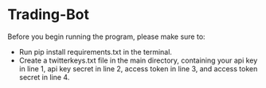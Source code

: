 # Trading-Bot


Before you begin running the program, please make sure to:
* Run pip install requirements.txt in the terminal.
* Create a twitterkeys.txt file in the main directory, containing your api key in line 1, api key secret in line 2, access token in line 3, and access token secret in line 4.

